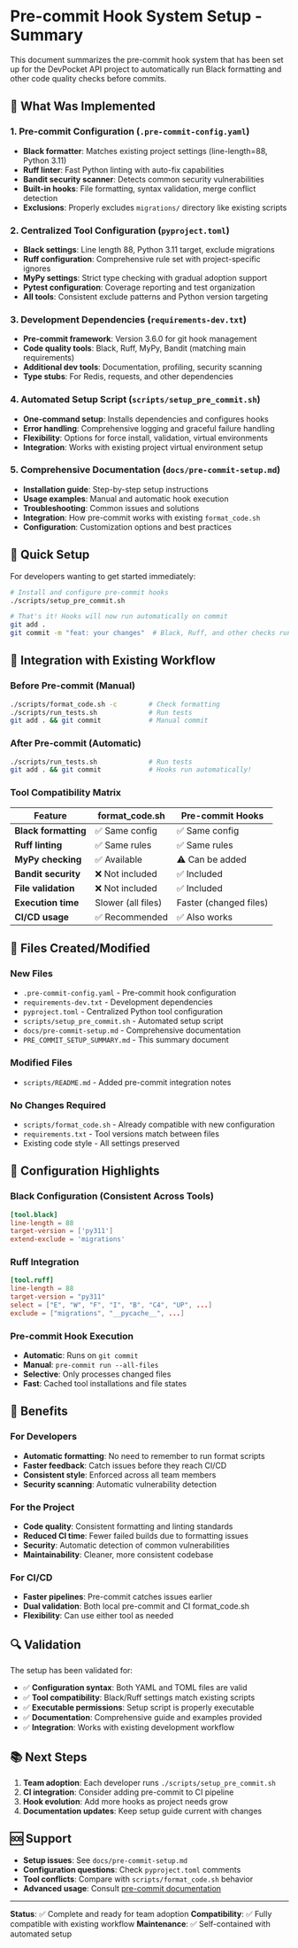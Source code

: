 # Pre-commit Hook System Setup - Summary

This document summarizes the pre-commit hook system that has been set up for the DevPocket API project to automatically run Black formatting and other code quality checks before commits.

## 🎯 What Was Implemented

### 1. Pre-commit Configuration (`.pre-commit-config.yaml`)
- **Black formatter**: Matches existing project settings (line-length=88, Python 3.11)
- **Ruff linter**: Fast Python linting with auto-fix capabilities
- **Bandit security scanner**: Detects common security vulnerabilities
- **Built-in hooks**: File formatting, syntax validation, merge conflict detection
- **Exclusions**: Properly excludes `migrations/` directory like existing scripts

### 2. Centralized Tool Configuration (`pyproject.toml`)
- **Black settings**: Line length 88, Python 3.11 target, exclude migrations
- **Ruff configuration**: Comprehensive rule set with project-specific ignores
- **MyPy settings**: Strict type checking with gradual adoption support
- **Pytest configuration**: Coverage reporting and test organization
- **All tools**: Consistent exclude patterns and Python version targeting

### 3. Development Dependencies (`requirements-dev.txt`)
- **Pre-commit framework**: Version 3.6.0 for git hook management
- **Code quality tools**: Black, Ruff, MyPy, Bandit (matching main requirements)
- **Additional dev tools**: Documentation, profiling, security scanning
- **Type stubs**: For Redis, requests, and other dependencies

### 4. Automated Setup Script (`scripts/setup_pre_commit.sh`)
- **One-command setup**: Installs dependencies and configures hooks
- **Error handling**: Comprehensive logging and graceful failure handling
- **Flexibility**: Options for force install, validation, virtual environments
- **Integration**: Works with existing project virtual environment setup

### 5. Comprehensive Documentation (`docs/pre-commit-setup.md`)
- **Installation guide**: Step-by-step setup instructions
- **Usage examples**: Manual and automatic hook execution
- **Troubleshooting**: Common issues and solutions
- **Integration**: How pre-commit works with existing `format_code.sh`
- **Configuration**: Customization options and best practices

## 🔧 Quick Setup

For developers wanting to get started immediately:

```bash
# Install and configure pre-commit hooks
./scripts/setup_pre_commit.sh

# That's it! Hooks will now run automatically on commit
git add .
git commit -m "feat: your changes"  # Black, Ruff, and other checks run automatically
```

## 🔄 Integration with Existing Workflow

### Before Pre-commit (Manual)
```bash
./scripts/format_code.sh -c        # Check formatting
./scripts/run_tests.sh             # Run tests
git add . && git commit            # Manual commit
```

### After Pre-commit (Automatic)
```bash
./scripts/run_tests.sh             # Run tests
git add . && git commit            # Hooks run automatically!
```

### Tool Compatibility Matrix

| Feature | format_code.sh | Pre-commit Hooks |
|---------|----------------|------------------|
| **Black formatting** | ✅ Same config | ✅ Same config |
| **Ruff linting** | ✅ Same rules | ✅ Same rules |
| **MyPy checking** | ✅ Available | ⚠️ Can be added |
| **Bandit security** | ❌ Not included | ✅ Included |
| **File validation** | ❌ Not included | ✅ Included |
| **Execution time** | Slower (all files) | Faster (changed files) |
| **CI/CD usage** | ✅ Recommended | ✅ Also works |

## 📁 Files Created/Modified

### New Files
- `.pre-commit-config.yaml` - Pre-commit hook configuration
- `requirements-dev.txt` - Development dependencies
- `pyproject.toml` - Centralized Python tool configuration
- `scripts/setup_pre_commit.sh` - Automated setup script
- `docs/pre-commit-setup.md` - Comprehensive documentation
- `PRE_COMMIT_SETUP_SUMMARY.md` - This summary document

### Modified Files
- `scripts/README.md` - Added pre-commit integration notes

### No Changes Required
- `scripts/format_code.sh` - Already compatible with new configuration
- `requirements.txt` - Tool versions match between files
- Existing code style - All settings preserved

## 🎨 Configuration Highlights

### Black Configuration (Consistent Across Tools)
```toml
[tool.black]
line-length = 88
target-version = ['py311']
extend-exclude = 'migrations'
```

### Ruff Integration
```toml
[tool.ruff]
line-length = 88
target-version = "py311"
select = ["E", "W", "F", "I", "B", "C4", "UP", ...]
exclude = ["migrations", "__pycache__", ...]
```

### Pre-commit Hook Execution
- **Automatic**: Runs on `git commit`
- **Manual**: `pre-commit run --all-files`
- **Selective**: Only processes changed files
- **Fast**: Cached tool installations and file states

## 🚀 Benefits

### For Developers
- **Automatic formatting**: No need to remember to run format scripts
- **Faster feedback**: Catch issues before they reach CI/CD
- **Consistent style**: Enforced across all team members
- **Security scanning**: Automatic vulnerability detection

### For the Project
- **Code quality**: Consistent formatting and linting standards
- **Reduced CI time**: Fewer failed builds due to formatting issues
- **Security**: Automatic detection of common vulnerabilities
- **Maintainability**: Cleaner, more consistent codebase

### For CI/CD
- **Faster pipelines**: Pre-commit catches issues earlier
- **Dual validation**: Both local pre-commit and CI format_code.sh
- **Flexibility**: Can use either tool as needed

## 🔍 Validation

The setup has been validated for:
- ✅ **Configuration syntax**: Both YAML and TOML files are valid
- ✅ **Tool compatibility**: Black/Ruff settings match existing scripts
- ✅ **Executable permissions**: Setup script is properly executable
- ✅ **Documentation**: Comprehensive guide and examples provided
- ✅ **Integration**: Works with existing development workflow

## 📚 Next Steps

1. **Team adoption**: Each developer runs `./scripts/setup_pre_commit.sh`
2. **CI integration**: Consider adding pre-commit to CI pipeline
3. **Hook evolution**: Add more hooks as project needs grow
4. **Documentation updates**: Keep setup guide current with changes

## 🆘 Support

- **Setup issues**: See `docs/pre-commit-setup.md`
- **Configuration questions**: Check `pyproject.toml` comments
- **Tool conflicts**: Compare with `scripts/format_code.sh` behavior
- **Advanced usage**: Consult [pre-commit documentation](https://pre-commit.com/)

---

**Status**: ✅ Complete and ready for team adoption
**Compatibility**: ✅ Fully compatible with existing workflow
**Maintenance**: ✅ Self-contained with automated setup